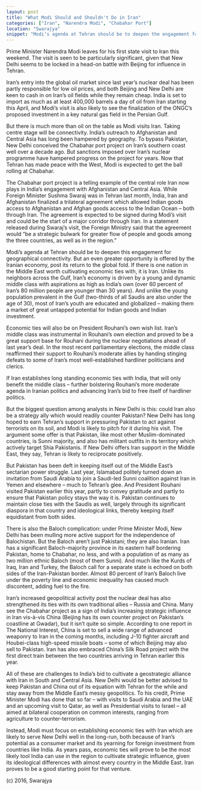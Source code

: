 ```yaml
---
layout: post
title: "What Modi Should and Shouldn't Do in Iran"
categories: ["Iran", "Narendra Modi", "Chabahar Port"]
location: "Swarajya"
snippet: "Modi’s agenda at Tehran should be to deepen the engagement for geographical connectivity, but an even greater opportunity is offered by the Iranian economy. In the meantime, India would be better advised to keep Pakistan and China out of its equation with Tehran for the while and stay away from the Middle East’s messy geopolitics. (Published in Swarajya)"
---
```


Prime Minister Narendra Modi leaves for his first state visit to Iran this weekend. The visit is seen to be particularly significant, given that New Delhi seems to be locked in a head-on battle with Beijing for influence in Tehran.

Iran’s entry into the global oil market since last year’s nuclear deal has been partly responsible for low oil prices, and both Beijing and New Delhi are keen to cash in on Iran’s oil fields while they remain cheap. India is set to import as much as at least 400,000 barrels a day of oil from Iran starting this April, and Modi’s visit is also likely to see the finalization of the ONGC’s proposed investment in a key natural gas field in the Persian Gulf.

But there is much more than oil on the table as Modi visits Iran. Taking centre stage will be connectivity. India’s outreach to Afghanistan and Central Asia has long been hampered by geography. To bypass Pakistan, New Delhi conceived the Chabahar port project on Iran’s southern coast well over a decade ago. But sanctions imposed over Iran’s nuclear programme have hampered progress on the project for years. Now that Tehran has made peace with the West, Modi is expected to get the ball rolling at Chabahar.

The Chabahar port project is a telling example of the central role Iran now plays in India’s engagement with Afghanistan and Central Asia. While Foreign Minister Sushma Swaraj was in Tehran last month, India, Iran and Afghanistan finalized a trilateral agreement which allowed Indian goods access to Afghanistan and Afghan goods access to the Indian Ocean – both through Iran. The agreement is expected to be signed during Modi’s visit and could be the start of a major corridor through Iran. In a statement released during Swaraj’s visit, the Foreign Ministry said that the agreement would “be a strategic bulwark for greater flow of people and goods among the three countries, as well as in the region.”

Modi’s agenda at Tehran should be to deepen this engagement for geographical connectivity. But an even greater opportunity is offered by the Iranian economy, post its return to the global fold. If there is one nation in the Middle East worth cultivating economic ties with, it is Iran. Unlike its neighbors across the Gulf, Iran’s economy is driven by a young and dynamic middle class with aspirations as high as India’s own (over 60 percent of Iran’s 80 million people are younger than 30 years). And unlike the young population prevalent in the Gulf (two-thirds of all Saudis are also under the age of 30), most of Iran’s youth are educated and globalized – making them a market of great untapped potential for Indian goods and Indian investment.

Economic ties will also be on President Rouhani’s own wish list. Iran’s middle class was instrumental in Rouhani’s own election and proved to be a great support base for Rouhani during the nuclear negotiations ahead of last year’s deal. In the most recent parliamentary elections, the middle class reaffirmed their support to Rouhani’s moderate allies by handing stinging defeats to some of Iran’s most well-established hardliner politicians and clerics.

If Iran establishes long standing economic ties with India, that will only benefit the middle class – further bolstering Rouhani’s more moderate agenda in Iranian politics and advancing Iran’s bid to free itself of hardliner politics.

But the biggest question among analysts in New Delhi is this: could Iran also be a strategy ally which would readily counter Pakistan? New Delhi has long hoped to earn Tehran’s support in pressuring Pakistan to act against terrorists on its soil, and Modi is likely to pitch for it during his visit. The argument some offer is that Pakistan, like most other Muslim-dominated countries, is Sunni majority, and also has militant outfits in its territory which actively target Shia Pakistanis. If New Delhi offers Iran support in the Middle East, they say, Tehran is likely to reciprocate positively.

But Pakistan has been deft in keeping itself out of the Middle East’s sectarian power struggle. Last year, Islamabad politely turned down an invitation from Saudi Arabia to join a Saudi-led Sunni coalition against Iran in Yemen and elsewhere – much to Tehran’s glee. And President Rouhani visited Pakistan earlier this year, partly to convey gratitude and partly to ensure that Pakistan policy stays the way it is. Pakistan continues to maintain close ties with the Saudis as well, largely through its significant diaspora in that country and ideological links, thereby keeping itself equidistant from both sides.

There is also the Baloch complication: under Prime Minister Modi, New Delhi has been mulling more active support for the independence of Balochistan. But the Baloch aren’t just Pakistani; they are also Iranian. Iran has a significant Baloch-majority province in its eastern half bordering Pakistan, home to Chabahar, no less, and with a population of as many as two million ethnic Baloch (most of them Sunni). And much like the Kurds of Iraq, Iran and Turkey, the Baloch call for a separate state is echoed on both sides of the Iran-Pakistan border. Almost 80 percent of Iran’s Baloch live under the poverty line and economic inequality has caused much discontent, adding fuel to the fire.

Iran’s increased geopolitical activity post the nuclear deal has also strengthened its ties with its own traditional allies – Russia and China. Many see the Chabahar project as a sign of India’s increasing strategic influence in Iran vis-à-vis China (Beijing has its own counter project on Pakistan’s coastline at Gwadar), but it isn’t quite so simple. According to one report in The National Interest, China is set to sell a wide range of advanced weaponry to Iran in the coming months, including J-10 fighter aircraft and Houbei-class high-speed missile boats – some of which Beijing may also sell to Pakistan. Iran has also embraced China’s Silk Road project with the first direct train between the two countries arriving in Tehran earlier this year.

All of these are challenges to India’s bid to cultivate a geostrategic alliance with Iran in South and Central Asia. New Delhi would be better advised to keep Pakistan and China out of its equation with Tehran for the while and stay away from the Middle East’s messy geopolitics. To his credit, Prime Minister Modi has done that so far – with visits to Saudi Arabia and the UAE and an upcoming visit to Qatar, as well as Presidential visits to Israel – all aimed at bilateral cooperation on common interests, ranging from agriculture to counter-terrorism.

Instead, Modi must focus on establishing economic ties with Iran which are likely to serve New Delhi well in the long-run, both because of Iran’s potential as a consumer market and its yearning for foreign investment from countries like India. As years pass, economic ties will prove to be the most likely tool India can use in the region to cultivate strategic influence, given its ideological differences with almost every country in the Middle East. Iran proves to be a good starting point for that venture.

(c) 2016, Swarajya
